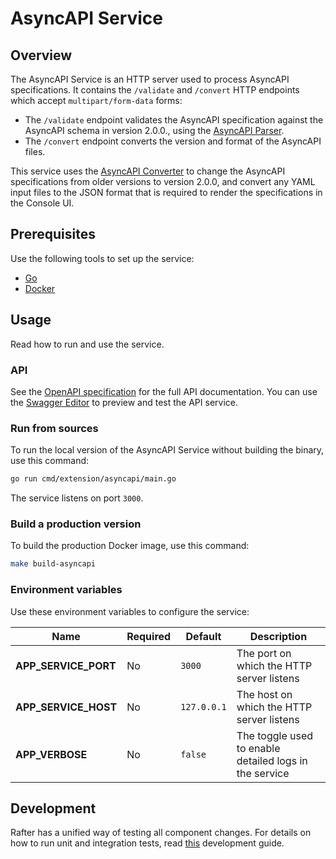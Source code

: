 # AsyncAPI Service

## Overview

The AsyncAPI Service is an HTTP server used to process AsyncAPI specifications. It contains the `/validate` and `/convert` HTTP endpoints which accept `multipart/form-data` forms:
- The `/validate` endpoint validates the AsyncAPI specification against the AsyncAPI schema in version 2.0.0., using the [AsyncAPI Parser](https://github.com/asyncapi/parser).
- The `/convert` endpoint converts the version and format of the AsyncAPI files.

This service uses the [AsyncAPI Converter](https://github.com/asyncapi/converter-go) to change the AsyncAPI specifications from older versions to version 2.0.0, and convert any YAML input files to the JSON format that is required to render the specifications in the Console UI.

## Prerequisites

Use the following tools to set up the service:

- [Go](https://golang.org)
- [Docker](https://www.docker.com/)

## Usage

Read how to run and use the service.

### API

See the [OpenAPI specification](openapi.yaml) for the full API documentation. You can use the [Swagger Editor](https://editor.swagger.io/) to preview and test the API service.

### Run from sources

To run the local version of the AsyncAPI Service without building the binary, use this command:

```bash
go run cmd/extension/asyncapi/main.go
```

The service listens on port `3000`.

### Build a production version

To build the production Docker image, use this command:

```bash
make build-asyncapi
```

### Environment variables

Use these environment variables to configure the service:

| Name | Required | Default | Description |
|------|----------|---------|-------------|
| **APP_SERVICE_PORT** | No | `3000` | The port on which the HTTP server listens |
| **APP_SERVICE_HOST** | No | `127.0.0.1` | The host on which the HTTP server listens |
| **APP_VERBOSE** | No | `false` | The toggle used to enable detailed logs in the service |

## Development

Rafter has a unified way of testing all component changes. For details on how to run unit and integration tests, read [this](../../../docs/development-guide.md) development guide.

